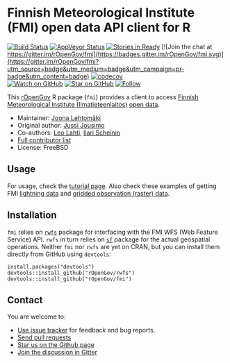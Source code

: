 # Finnish Meteorological Institute (FMI) open data API client for R

[![Build Status](https://api.travis-ci.org/rOpenGov/fmi.png)](https://travis-ci.org/rOpenGov/fmi)
[![AppVeyor Status](https://ci.appveyor.com/api/projects/status/github/rOpenGov/fmi?branch=master&svg=true)](https://ci.appveyor.com/project/rOpenGov/fmi)
[![Stories in Ready](https://badge.waffle.io/ropengov/fmi.png?label=Ready)](http://waffle.io/ropengov/fmi)
[![Join the chat at https://gitter.im/rOpenGov/fmi](https://badges.gitter.im/rOpenGov/fmi.svg)](https://gitter.im/rOpenGov/fmi?utm_source=badge&utm_medium=badge&utm_campaign=pr-badge&utm_content=badge)
[![codecov](https://codecov.io/gh/rOpenGov/fmi/branch/master/graph/badge.svg)](https://codecov.io/gh/rOpenGov/fmi)  
[![Watch on GitHub][github-watch-badge]][github-watch]
[![Star on GitHub][github-star-badge]][github-star]
[![Follow](https://img.shields.io/twitter/follow/ropengov.svg?style=social)](https://twitter.com/intent/follow?screen_name=ropengov)  

<!--
DOI has to be set separately for each package (if needed) - ask antagomir for more info
[![DOI](https://zenodo.org/badge/4203/rOpenGov/fmi.png)](https://github.com/rOpenGov/fmi)
-->

This [rOpenGov](http://ropengov.github.io) R package (`fmi`) provides a client to access [Finnish Meteorological Institute (Ilmatieteenlaitos)](http://www.fmi.fi/en/) [open data](http://en.ilmatieteenlaitos.fi/open-data).

+ Maintainer: [Joona Lehtomäki](http://www.github.com/jlehtoma/)
+ Original author: [Jussi Jousimo](http://www.github.com/statguy/)
+ Co-authors: [Leo Lahti](http://www.github.com/antagomir/), [Ilari Scheinin](http://www.github.com/ilarischeinin/)
+ [Full contributor list](https://github.com/rOpenGov/fmi/graphs/contributors)
+ License: FreeBSD

## Usage

For usage, check the [tutorial page](https://github.com/rOpenGov/fmi/blob/master/vignettes/fmi_tutorial.md). Also check these examples of getting FMI [lightning data](http://rpubs.com/jlehtoma/210761) and [gridded observation (raster) data](http://rpubs.com/jlehtoma/221026). 

## Installation

`fmi` relies on [`rwfs`](https://github.com/rOpenGov/rwfs) package for 
interfacing with the FMI WFS (Web Feature Service) API. `rwfs` in turn relies
on [`sf`](https://CRAN.R-project.org/package=sf) package for the actual 
geospatial operations. Neither `fmi` nor `rwfs` are yet on CRAN, but you can
install them directly from GitHub using `devtools`:

```{r, eval=FALSE}
install.packages("devtools")
devtools::install_github("rOpenGov/rwfs")
devtools::install_github("rOpenGov/fmi")
```


## Contact

  You are welcome to:

  * [Use issue tracker](https://github.com/ropengov/fmi/issues) for feedback and bug reports.
  * [Send pull requests](https://github.com/rOpenGov/fmi/pulls)
  * [Star us on the Github page](https://github.com/ropengov/fmi)
  * [Join the discussion in Gitter](https://gitter.im/rOpenGov/fmi)  



[github-watch-badge]: https://img.shields.io/github/watchers/ropengov/fmi.svg?style=social
[github-watch]: https://github.com/ropengov/fmi/watchers
[github-star-badge]: https://img.shields.io/github/stars/ropengov/fmi.svg?style=social
[github-star]: https://github.com/ropengov/fmi/stargazers
[twitter]: https://twitter.com/intent/tweet?text=Check%20out%20fmi!%20%E2%9C%A8%20Recognize%20all%20contributors,%20not%20just%20the%20ones%20who%20commit%20code%20%E2%9C%A8%20https://github.com/ropengov/fmi%20%F0%9F%A4%97
[twitter-badge]: https://img.shields.io/twitter/url/https/github.com/ropengov/fmi.svg?style=social

